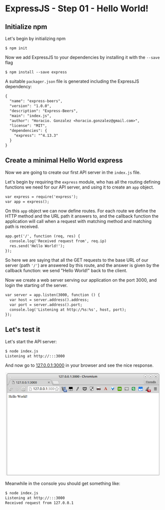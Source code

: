# ExpressJS - Step 01 - Hello World!


## Initialize npm

Let's begin by initializing npm

    $ npm init

Now we add ExpressJS to your dependencies by installing it with the `--save` flag

    $ npm install --save express

A suitable `packager.json` file is generated including the ExpressJS dependency:

    {
      "name": "express-beers",
      "version": "1.0.0",
      "description": "Express-Beers",
      "main": "index.js",
      "author": "Horacio. Gonzalez <horacio.gonzalez@gmail.com>",
      "license": "MIT",
      "dependencies": {
        "express": "^4.13.3"
      }
    }

## Create a minimal Hello World express

Now we are going to create our first API server in the `index.js` file.

Let's begin by requiring the `express` module, who has all the routing defining functions we need for our API server,
and using it to create an `app` object.

    var express = require('express');
    var app = express();

On this `app` object we can now define routes. For each route we define the HTTP method and the URL path it answers to, and the callback function the application will call when a request with matching method and matching path is received.

    app.get('/', function (req, res) {
      console.log('Received request from', req.ip)
      res.send('Hello World!');
    });

So here we are saying that all the GET requests to the base URL of our server (path `'/'`) are answered by this route, and the answer is given by the callback function: we send "Hello World!" back to the client.

Now we create a web server serving our application on the port 3000, and login the starting of the server.

    var server = app.listen(3000, function () {
      var host = server.address().address;
      var port = server.address().port;
      console.log('Listening at http://%s:%s', host, port);
    });



## Let's test it

Let's start the API server:

    $ node index.js
    Listening at http://:::3000

And now go to [127.0.0.1:3000](http://127.0.0.1:3000) in your browser and see the nice response.

![Hello World!](/assets/step-01-helloworld.png)

Meanwhile in the console you should get something like:

    $ node index.js
    Listening at http://:::3000
    Received request from 127.0.0.1
